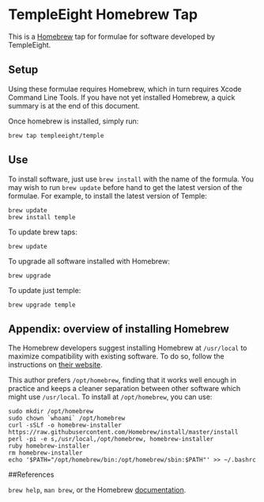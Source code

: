 # TempleEight Homebrew Tap

This is a [Homebrew][brew] tap for formulae for software developed by TempleEight.


## Setup

Using these formulae requires Homebrew, which in turn requires Xcode Command Line Tools. If you
have not yet installed Homebrew, a quick summary is at the end of this
document.

Once homebrew is installed, simply run:

    brew tap templeeight/temple


## Use

To install software, just use `brew install` with the name of the formula. You
may wish to run `brew update` before hand to get the latest version of the
formulae. For example, to install the latest version of Temple:

    brew update
    brew install temple

To update brew taps:

    brew update

To upgrade all software installed with Homebrew:

    brew upgrade 

To update just temple:

    brew upgrade temple  


## Appendix: overview of installing Homebrew

The Homebrew developers suggest installing Homebrew at `/usr/local` to maximize
compatibility with existing software. To do so, follow the instructions on
[their website][brew].

This author prefers `/opt/homebrew`, finding that it works well enough in
practice and keeps a cleaner separation between other software which might use
`/usr/local`. To install at `/opt/homebrew`, you can use:

    sudo mkdir /opt/homebrew
    sudo chown `whoami` /opt/homebrew
    curl -sSLf -o homebrew-installer https://raw.githubusercontent.com/Homebrew/install/master/install
    perl -pi -e s,/usr/local,/opt/homebrew, homebrew-installer
    ruby homebrew-installer
    rm homebrew-installer
    echo '$PATH="/opt/homebrew/bin:/opt/homebrew/sbin:$PATH"' >> ~/.bashrc


##References

`brew help`, `man brew`, or the Homebrew [documentation][].

[brew]: http://brew.sh/
[style]: https://github.com/Homebrew/homebrew/blob/master/share/doc/homebrew/Formula-Cookbook.md
[documentation]: https://github.com/Homebrew/brew/blob/master/docs/README.md

